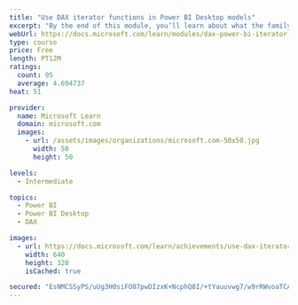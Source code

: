 ```yaml
---
title: "Use DAX iterator functions in Power BI Desktop models"
excerpt: "By the end of this module, you’ll learn about what the family of iterator functions can do and how to use them in your DAX calculations. Calculations will include custom summarizations, ranking, and concatenation."
webUrl: https://docs.microsoft.com/learn/modules/dax-power-bi-iterator-functions/
type: course
price: Free
length: PT12M
ratings:
  count: 95
  average: 4.694737
heat: 51

provider:
  name: Microsoft Learn
  domain: microsoft.com
  images:
    - url: /assets/images/organizations/microsoft.com-50x50.jpg
      width: 50
      height: 50

levels:
  - Intermediate

topics:
  - Power BI
  - Power BI Desktop
  - DAX

images:
  - url: https://docs.microsoft.com/learn/achievements/use-dax-iterator-functions-power-bi-desktop-social.png
    width: 640
    height: 320
    isCached: true

secured: "EsNMCSSyPS/uUg3H0siFO07pwDIzxK+NcphQ8I/+tYauuvwg7/w9rRWvoaTCASzzpnc73BQm9W+bcyxxcPT8s+yXNZLS9myBgMzDaZktlRRbyJ5e5+nlKwAQxUi6ilQ0yoOJL1VgejAxW2Q9m/Jd2jGTmK4Fhau51u1kNHnih5MMVh+1L97GyIDRQh5Zs/PKEbwb/ChdPAg7PtzdJCvtsVh+FIsNN9qbh1xB90jxLVKfJOZUgDm+RZJU9T/04uVXiZsWShfn7Ff9iNVEgZqG9VxDcsTgRTL2SGV6FEumcHREKXPB8OorAI7jgmURmWG7rJxd4H/ZId8sE/1ysieZgkwXkyebM8LUaSAP4W6+ZuRuTqrVFNZSQeGaVyylrw4me5N19GWfEGzICiNSz0KWPFgxFvZTvg7V9j0E/+r7nN0=;ReLY2UM5gIvYBNtSxYzFoQ=="
---
```


